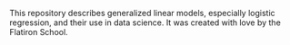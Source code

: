 This repository describes generalized linear models, especially logistic regression, and their use in data science. It was created with love by the Flatiron School.
